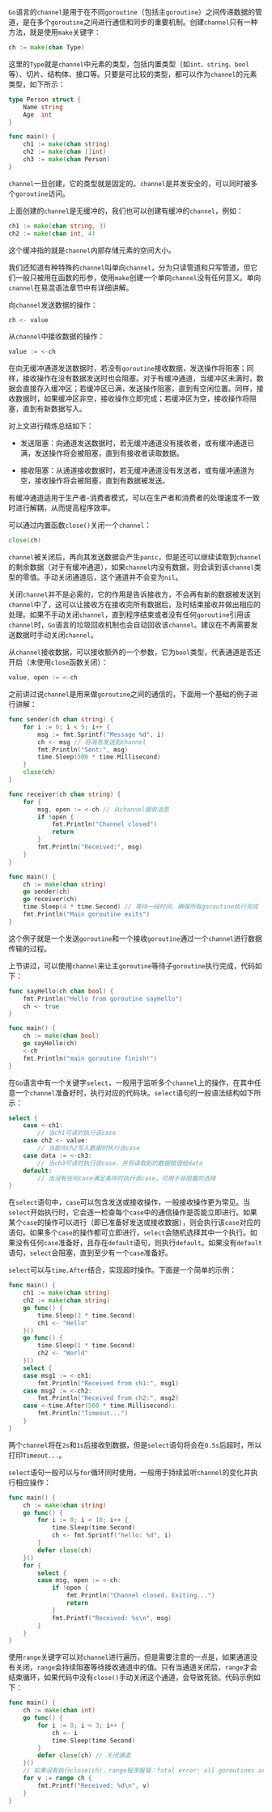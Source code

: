 `Go`语言的`channel`是用于在不同`goroutine`（包括主`goroutine`）之间传递数据的管道，是在多个`goroutine`之间进行通信和同步的重要机制。创建`channel`只有一种方法，就是使用`make`关键字：

```go
ch := make(chan Type)
```

这里的`Type`就是`channel`中元素的类型，包括内置类型（如`int、string、bool`等）、切片、结构体、接口等。只要是可比较的类型，都可以作为`channel`的元素类型，如下所示：

```go
type Person struct {
    Name string
    Age  int
}

func main() {
    ch1 := make(chan string)
    ch2 := make(chan []int)
    ch3 := make(chan Person)
}
```

`channel`一旦创建，它的类型就是固定的。`channel`是并发安全的，可以同时被多个`goroutine`访问。

上面创建的`channel`是无缓冲的，我们也可以创建有缓冲的`channel`，例如：

```go
ch1 := make(chan string, 3)
ch2 := make(chan int, 4)
```

这个缓冲指的就是`channel`内部存储元素的空间大小。

我们还知道有种特殊的`channel`叫单向`channel`，分为只读管道和只写管道，但它们一般只被用在函数的形参，使用`make`创建一个单向`channel`没有任何意义。单向`cnannel`在易混语法章节中有详细讲解。

向`channel`发送数据的操作：

```go
ch <- value
```

从`channel`中接收数据的操作：

```go
value := <-ch	
```


在向无缓冲通道发送数据时，若没有`goroutine`接收数据，发送操作将阻塞；同样，接收操作在没有数据发送时也会阻塞。对于有缓冲通道，当缓冲区未满时，数据会直接存入缓冲区；若缓冲区已满，发送操作阻塞，直到有空闲位置。同样，接收数据时，如果缓冲区非空，接收操作立即完成；若缓冲区为空，接收操作将阻塞，直到有新数据写入。

对上文进行精炼总结如下：

- 发送阻塞：向通道发送数据时，若无缓冲通道没有接收者，或有缓冲通道已满，发送操作将会被阻塞，直到有接收者读取数据。

- 接收阻塞：从通道接收数据时，若无缓冲通道没有发送者，或有缓冲通道为空，接收操作将会被阻塞，直到有数据被发送。

有缓冲通道适用于生产者-消费者模式，可以在生产者和消费者的处理速度不一致时进行解耦，从而提高程序效率。

可以通过内置函数`close()`关闭一个`channel`：

```go
close(ch)
```

`channel`被关闭后，再向其发送数据会产生`panic`，但是还可以继续读取到`channel`的剩余数据（对于有缓冲通道），如果`channel`内没有数据，则会读到该`channel`类型的零值。手动关闭通道后，这个通道并不会变为`nil`。

关闭`channel`并不是必需的，它的作用是告诉接收方，不会再有新的数据被发送到`channel`中了，这可以让接收方在接收完所有数据后，及时结束接收并做出相应的处理。如果不手动关闭`channel`，直到程序结束或者没有任何`goroutine`引用该`channel`时，`Go`语言的垃圾回收机制也会自动回收该`channel`。建议在不再需要发送数据时手动关闭`channel`。

从`channel`接收数据，可以接收额外的一个参数，它为`bool`类型，代表通道是否还开启（未使用`close`函数关闭）：

```go
value, open := <-ch
```

之前讲过说`channel`是用来做`goroutine`之间的通信的，下面用一个基础的例子进行讲解：

```go
func sender(ch chan string) {
	for i := 0; i < 5; i++ {
		msg := fmt.Sprintf("Message %d", i)
		ch <- msg // 将消息发送到channel
		fmt.Println("Sent:", msg)
		time.Sleep(500 * time.Millisecond)
	}
	close(ch)
}

func receiver(ch chan string) {
	for {
		msg, open := <-ch // 从channel接收消息
		if !open {
			fmt.Println("Channel closed")
			return
		}
		fmt.Println("Received:", msg)
	}
}

func main() {
	ch := make(chan string)
	go sender(ch)
	go receiver(ch)
	time.Sleep(4 * time.Second) // 等待一段时间，确保所有goroutine执行完成
	fmt.Println("Main goroutine exits")
}
```

这个例子就是一个发送`goroutine`和一个接收`goroutine`通过一个`channel`进行数据传输的过程。

上节讲过，可以使用`channel`来让主`goroutine`等待子`goroutine`执行完成，代码如下：

```go
func sayHello(ch chan bool) {
	fmt.Println("Hello from goroutine sayHello")
	ch <- true
}

func main() {
	ch := make(chan bool)
	go sayHello(ch)
	<-ch
	fmt.Println("main goroutine finish!")
}
```

在`Go`语言中有一个关键字`select`，一般用于监听多个`channel`上的操作，在其中任意一个`channel`准备好时，执行对应的代码块。`select`语句的一般语法结构如下所示：

```go
select {
    case <-ch1:
        // 当ch1可读时执行该case
    case ch2 <- value:
        // 当能向ch2写入数据时执行该case
    case data := <-ch3:
        // 当ch3可读时执行该case，并将读取到的数据赋值给data
    default:
        // 当没有任何case满足条件时执行该case，可用于非阻塞的选择
}
```

在`select`语句中，`case`可以包含发送或接收操作，一般接收操作更为常见。当`select`开始执行时，它会逐一检查每个`case`中的通信操作是否能立即进行。如果某个`case`的操作可以进行（即已准备好发送或接收数据），则会执行该`case`对应的语句。如果多个`case`的操作都可立即进行，`select`会随机选择其中一个执行。如果没有任何`case`准备好，且存在`default`语句，则执行`default`。如果没有`default`语句，`select`会阻塞，直到至少有一个`case`准备好。

`select`可以与`time.After`结合，实现超时操作。下面是一个简单的示例：

```go
func main() {
	ch1 := make(chan string)
	ch2 := make(chan string)
	go func() {
		time.Sleep(2 * time.Second)
		ch1 <- "Hello"
	}()
	go func() {
		time.Sleep(1 * time.Second)
		ch2 <- "World"
	}()
	select {
	case msg1 := <-ch1:
		fmt.Println("Received from ch1:", msg1)
	case msg2 := <-ch2:
		fmt.Println("Received from ch2:", msg2)
	case <-time.After(500 * time.Millisecond):
		fmt.Println("Timeout...")
	}
}
```

两个`channel`将在`2s`和`1s`后接收到数据，但是`select`语句将会在`0.5s`后超时，所以打印`Timeout...`。

`select`语句一般可以与`for`循环同时使用，一般用于持续监听`channel`的变化并执行相应操作：

```go
func main() {
	ch := make(chan string)
	go func() {
		for i := 0; i < 10; i++ {
			time.Sleep(time.Second)
			ch <- fmt.Sprintf("hello: %d", i)
		}
		defer close(ch)
	}()
	for {
		select {
		case msg, open := <-ch:
			if !open {
				fmt.Println("Channel closed. Exiting...")
				return
			}
			fmt.Printf("Received: %s\n", msg)
		}
	}
}
```

使用`range`关键字可以对`channel`进行遍历，但是需要注意的一点是，如果通道没有关闭，`range`会持续阻塞等待接收通道中的值。只有当通道关闭后，`range`才会结束循环，如果代码中没有`close()`手动关闭这个通道，会导致死锁。代码示例如下：

```go
func main() {
    ch := make(chan int)
    go func() {
        for i := 0; i < 3; i++ {
            ch <- i
            time.Sleep(time.Second)
        }
        defer close(ch) // 关闭通道
    }()
    // 如果没有执行close(ch)，range程序报错：fatal error: all goroutines are asleep - deadlock!
    for v := range ch {
        fmt.Printf("Received: %d\n", v)
    }
}
```

